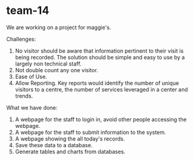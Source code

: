 # team-14
We are working on a project for maggie's.

Challenges:  
1.  No visitor should be aware that information pertinent to their visit is being recorded. The solution should be simple and easy to use by a largely non technical staff.  
2. Not double count any one visitor.   
3. Ease of Use.  
4. Allow Reporting. Key reports would identify the number of unique visitors to a centre, the number of services leveraged in a center and trends.   

What we have done:  
1. A webpage for the staff to login in, avoid other people accessing the webpage.  
2. A webpage for the staff to submit information to the system.  
3. A webpage showing the all today's records.  
3. Save these data to a database.  
4. Generate tables and charts from databases.  
